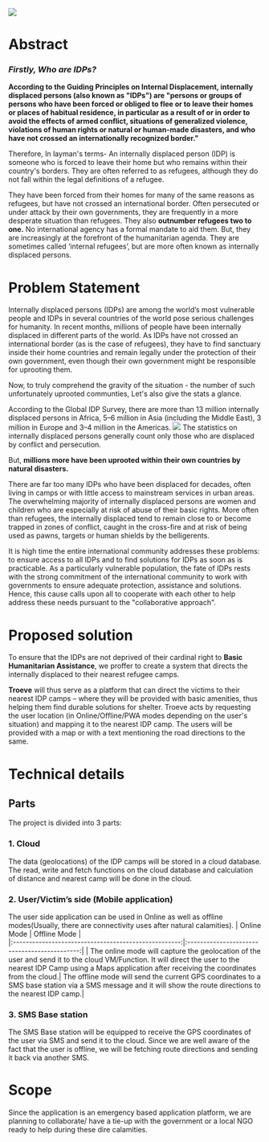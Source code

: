 
![](https://lh3.googleusercontent.com/12GECgYu8otu_llPsXo3WbYe2yM5dvTHdpxbwosnJ-fyIv0CgDj1MXrRzPO3Y4oI_0B5LET-4klR7XTaWx7soruoH4uEhM-YXubu8gBRECDnLeBEHlPi7y4FN-EgIMxmetv7n8V2aA=w2400)
# Abstract

### *Firstly, Who are IDPs?*

**According to the Guiding Principles on Internal Displacement, internally displaced persons (also known as "IDPs") are "persons or groups of persons who have been forced or obliged to flee or to leave their homes or places of habitual residence, in particular as a result of or in order to avoid the effects of armed conflict, situations of generalized violence, violations of human rights or natural or human-made disasters, and who have not crossed an internationally recognized border."**

Therefore, In layman's terms- An internally displaced person (IDP) is someone who is forced to leave their home but who remains within their country's borders. They are often referred to as refugees, although they do not fall within the legal definitions of a refugee.

They have been forced from their homes for many of the same reasons as refugees, but have not crossed an international border. Often persecuted or under attack by their own governments, they are frequently in a more desperate situation than refugees. 
They also **outnumber refugees two to one.** No international agency has a formal mandate to aid them. But, they are increasingly at the forefront of the humanitarian agenda. They are sometimes called ‘internal refugees’, but are more often known as internally displaced persons.

# Problem Statement

Internally displaced persons (IDPs) are among the world’s most vulnerable people and IDPs in several countries of the world pose serious challenges for humanity. In recent months, millions of people have been internally displaced in different parts of the world. As IDPs have not crossed an international border (as is the case of refugees), they have to find sanctuary inside their home countries and remain legally under the protection of their own government, even though their own government might be responsible for uprooting them.

Now, to truly comprehend the gravity of the situation - the number of such unfortunately uprooted communties, Let's also give the stats a glance. 

According to the Global IDP Survey, there are more than 13 million internally displaced persons in Africa, 5–6 million in Asia (including the Middle East), 3 million in Europe and 3–4 million in the Americas.
![](https://www.statista.com/graphic/1/268702/number-of-refugees-and-internally-displaced-persons-worldwide-since-2000.jpg)
The statistics on internally displaced persons generally count only those who are
displaced by conflict and persecution. 

But, **millions more have been uprooted within their own countries by natural disasters.**

There are far too many IDPs who have been displaced for decades, often living in camps or with little access to mainstream services in urban areas. The overwhelming majority of internally displaced persons are women and children who are especially at risk of abuse of their basic rights. More often than refugees, the internally displaced tend to remain close to or become trapped in zones of conflict, caught in the cross-fire and at risk of being used as pawns, targets or human shields by the belligerents.

It is high time the entire international community addresses these problems: to ensure access to all IDPs and to find solutions for IDPs as soon as is practicable. As a particularly vulnerable population, the fate of IDPs rests with the strong commitment of the international community to work with governments to ensure adequate protection, assistance and solutions. Hence, this cause calls upon all to cooperate with each other to help address these needs pursuant to the "collaborative approach".

# Proposed solution 

To ensure that the IDPs are not deprived of their cardinal right to **Basic Humanitarian Assistance**, we proffer to create a system that directs the internally displaced to their nearest refugee camps.

**Troeve** will thus serve as a platform that can direct the victims to their nearest IDP camps – where they will be provided with basic amenities, thus helping them find durable solutions for shelter. Troeve acts by requesting the user location (in Online/Offline/PWA modes depending on the user's situation) and mapping it to the nearest IDP camp. The users will be provided with a map or with a text mentioning the road directions to the same.


# Technical details
## Parts
The project is divided into 3 parts:

### 1. Cloud
The data (geolocations) of the IDP camps will be stored in a cloud database. The read, write and fetch functions on the cloud database and calculation of distance and nearest camp will be done in the cloud.

### 2. User/Victim’s side (Mobile application)
The user side application can be used in Online as well as offline modes(Usually, there are connectivity uses after natural calamities).
|  Online Mode                                         |                            Offline Mode      |                         
|:----------------------------------------------------:|:--------------------------------------------:|
| The online mode will capture the geolocation of the user and send it to the cloud VM/Function. It will direct the user to the nearest IDP Camp using a Maps application after receiving  the coordinates from the cloud.| The offline mode will send the current GPS coordinates to a SMS base station via a SMS message and it will show the route directions to the nearest IDP camp.|  

### 3. SMS Base station
The SMS Base station will be equipped to receive the GPS coordinates of the user via SMS and send it to the cloud. Since we are well aware of the fact that the user is offline, we will be fetching route directions and sending it back via another SMS.


# Scope
Since the application is an emergency based application platform, we are planning to collaborate/ have a tie-up with the government or a local NGO ready to help during these dire calamities.


